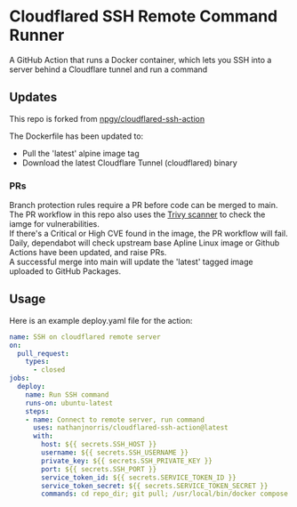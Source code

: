 # Cloudflared SSH Remote Command Runner
A GitHub Action that runs a Docker container, which lets you SSH into a server behind a Cloudflare tunnel and run a command

## Updates
This repo is forked from [npgy/cloudflared-ssh-action](https://github.com/npgy/cloudflared-ssh-action) 

The Dockerfile has been updated to:
- Pull the 'latest' alpine image tag
- Download the latest Cloudflare Tunnel (cloudflared) binary 

### PRs
Branch protection rules require a PR before code can be merged to main. \
The PR workflow in this repo also uses the [Trivy scanner](https://github.com/aquasecurity/trivy) to check the iamge for vulnerabilities. \
If there's a Critical or High CVE found in the image, the PR workflow will fail. \
Daily, dependabot will check upstream base Apline Linux image or Github Actions have been updated, and raise PRs. \
A successful merge into main will update the 'latest' tagged image uploaded to GitHub Packages.

## Usage

Here is an example deploy.yaml file for the action:  
```yaml
name: SSH on cloudflared remote server
on:
  pull_request:
    types:
      - closed
jobs:
  deploy:
    name: Run SSH command
    runs-on: ubuntu-latest
    steps:
    - name: Connect to remote server, run command
      uses: nathanjnorris/cloudflared-ssh-action@latest
      with:
        host: ${{ secrets.SSH_HOST }}
        username: ${{ secrets.SSH_USERNAME }}
        private_key: ${{ secrets.SSH_PRIVATE_KEY }}
        port: ${{ secrets.SSH_PORT }}
        service_token_id: ${{ secrets.SERVICE_TOKEN_ID }}
        service_token_secret: ${{ secrets.SERVICE_TOKEN_SECRET }}
        commands: cd repo_dir; git pull; /usr/local/bin/docker compose up --build -d
```

